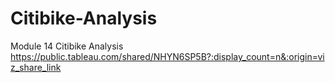# Citibike-Analysis
Module 14 Citibike Analysis
https://public.tableau.com/shared/NHYN6SP5B?:display_count=n&:origin=viz_share_link
